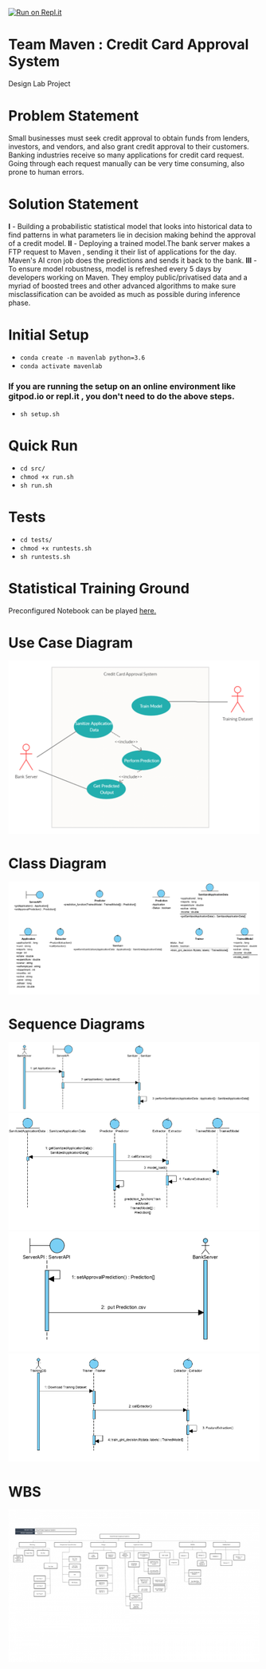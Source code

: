 [![Run on Repl.it](https://repl.it/badge/github/ucalyptus/DesignLabProject)](https://repl.it/github/ucalyptus/DesignLabProject)
# Team Maven : Credit Card Approval System
Design Lab Project 
# Problem Statement
Small businesses must seek credit approval to obtain funds from lenders, investors, and vendors, and also grant credit approval to their customers. Banking industries receive so many applications for credit card request. Going through each request manually can be very time consuming, also prone to human errors. 
# Solution Statement
**I** - Building a probabilistic statistical model that looks into historical data to find patterns in what parameters lie in decision making behind the approval of a credit model.
**II** - Deploying a trained model.The bank server makes a FTP request to Maven , sending it their list of applications for the day. Maven's AI cron job does the predictions and sends it back to the bank.
**III** - To ensure model robustness, model is refreshed every 5 days by developers working on Maven. They employ public/privatised data and a myriad of boosted trees and other advanced algorithms to make sure misclassification can be avoided as much as possible during inference phase. 

# Initial Setup
- `conda create -n mavenlab python=3.6`
- `conda activate mavenlab`
### If you are running the setup on an online environment like gitpod.io or repl.it , you don't need to do the above steps.
- `sh setup.sh`

# Quick Run
- `cd src/`
- `chmod +x run.sh`
- `sh run.sh`
# Tests
- `cd tests/`
- `chmod +x runtests.sh`
- `sh runtests.sh`

# Statistical Training Ground
Preconfigured Notebook can be played [here.](https://colab.research.google.com/drive/1bk8envVjTJP6UuSj83m3EVf3DWUkr-xt)

# Use Case Diagram
![](images/uc.png)

# Class Diagram
![](images/ClassDiagram.png)

# Sequence Diagrams
![Sanitizing the Data](images/SanitizingTheData.png)
![Performing Prediction](images/PerformingThePrediction.png)
![Get Predicted Output](images/GetPredictionOutput.png)
![Train Model](images/TrainModelMaven.png)

# WBS
![](images/WBS.png)

